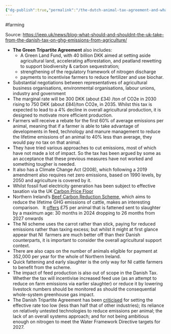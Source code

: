 ```yaml
---
{"dg-publish":true,"permalink":"/the-dutch-animal-tax-agreement-and-what-the-uk-can-take-from-it/","created":"2025-10-23T17:42:42.961+01:00","updated":"2025-10-23T18:06:08.650+01:00"}
---
```


#farming

Source: https://ieep.uk/news/blog-what-should-and-shouldnt-the-uk-take-from-the-danish-tax-on-ghg-emissions-from-agriculture/
- **The Green Tripartite Agreement** also includes: 
	- A Green Land Fund, with 40 billion DKK aimed at setting aside agricultural land, accelerating afforestation, and peatland rewetting to support biodiversity & carbon sequestration; 
	- strengthening of the regulatory framework of nitrogen discharge
	- payments to incentivise farmers to reduce fertilizer and use biochar.
- Substantial negotiations between representatives of agricultural business organisations, environmental organisations, labour unions, industry and government
- The marginal rate will be 300 DKK (about £34) /ton of CO2e in 2030 rising to 750 DKK (about £84)/ton CO2e, in 2035. Whilst this tax is expected to lead to a 4% decline in overall agricultural production, it is designed to motivate more efficient production.
- Farmers will receive a rebate for the first 60% of average emissions per animal, meaning that if a farmer is able to take advantage of developments in feed, technology and manure management to reduce the lifetime emissions of an animal to 40% less than average, they would pay no tax on that animal.
- They have tried various approaches to cut emissions, most of which have not made a lot of impact. So the tax has been argued by some as an acceptance that these previous measures have not worked and something tougher is needed.
- It also has a Climate Change Act (2008), which following a 2019 amendment also requires net zero emissions, based on 1990 levels, by 2050 and agriculture is covered by it.
- Whilst fossil fuel electricity generation has been subject to effective taxation via the UK [Carbon Price Floor](https://commonslibrary.parliament.uk/research-briefings/sn05927/)
- Northern Ireland’s [Beef Carbon Reduction Scheme,](https://www.daera-ni.gov.uk/articles/what-beef-carbon-reduction-bcr-scheme) which aims to reduce the lifetime GHG emissions of cattle, makes an interesting comparison.   It [offers](https://www.daera-ni.gov.uk/articles/am-i-eligible-bcr) £75 per animal that is fattened sent to slaughter by a maximum age: 30 months in 2024 dropping to 26 months from 2027 onwards
- The NI scheme uses the carrot rather than stick, paying for reduced emissions rather than taxing excess; but whilst it might at first glance appear that NI  farmers are much better off than their Danish counterparts, it is important to consider the overall agricultural support context.
- There are also caps on the number of animals eligible for payment at 352,000 per year for the whole of Northern Ireland.
- Quick fattening and early slaughter is the only way for NI cattle farmers to benefit from the scheme.
- The impact of feed production is also out of scope in the Danish Tax. Whether the tax will incentivise increased feed use (as an attempt to reduce on farm emissions via earlier slaughter) or reduce it by lowering livestock numbers should be monitored as should the consequential whole-system greenhouse gas impact.
- The Danish Tripartite Agreement has been [criticised](https://www.arc2020.eu/political-deal-reached-on-denmarks-green-tripartite-whats-in-it-and-whats-not/) for setting the effective rate too low (less than half that of other industries); its reliance on relatively untested technologies to reduce emissions per animal; the lack of an overall systems approach; and for not being ambitious enough on nitrogen to meet the Water Framework Directive targets for 2027.